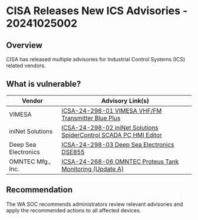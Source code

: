 # CISA Releases New ICS Advisories - 20241025002

## Overview

CISA has released multiple advisories for Industrial Control Systems (ICS) related vendors.

## What is vulnerable?

| Vendor               | Advisory Link(s)                                                                                                                    |
| -------------------- | ----------------------------------------------------------------------------------------------------------------------------------- |
| VIMESA               | [ICSA-24-298-01 VIMESA VHF/FM Transmitter Blue Plus](https://www.cisa.gov/news-events/ics-advisories/icsa-24-298-01)                |
| iniNet Solutions     | [ICSA-24-298-02 iniNet Solutions SpiderControl SCADA PC HMI Editor](https://www.cisa.gov/news-events/ics-advisories/icsa-24-298-02) |
| Deep Sea Electronics | [ICSA-24-298-03 Deep Sea Electronics DSE855](https://www.cisa.gov/news-events/ics-advisories/icsa-24-298-03)                        |
| OMNTEC Mfg., Inc.    | [ICSA-24-268-06 OMNTEC Proteus Tank Monitoring (Update A)](https://www.cisa.gov/news-events/ics-advisories/icsa-24-268-06)          |

## Recommendation

The WA SOC recommends administrators review relevant advisories and apply the recommended actions to all affected devices.
